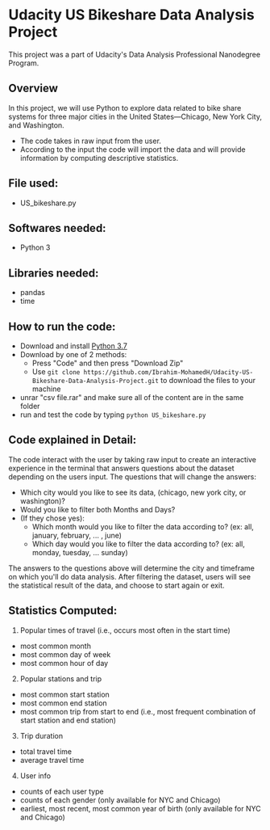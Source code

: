 # Udacity US Bikeshare Data Analysis Project

This project was a part of Udacity's Data Analysis Professional Nanodegree Program.

## Overview
In this project, we will use Python to explore data related to bike share systems for three major cities in the United States—Chicago, New York City, and Washington.

- The code takes in raw input from the user.
- According to the input the code will import the data and will provide information by computing descriptive statistics.

## File used:
- US_bikeshare.py

## Softwares needed:
- Python 3

## Libraries needed:
- pandas
- time

## How to run the code:
 - Download and install [Python 3.7](https://www.python.org/downloads/)
 - Download by one of 2 methods:
   - Press "Code" and then press "Download Zip"
   - Use `git clone https://github.com/Ibrahim-MohamedH/Udacity-US-Bikeshare-Data-Analysis-Project.git` to download the files to your machine
 - unrar "csv file.rar" and make sure all of the content are in the same folder
 - run and test the code by typing `python US_bikeshare.py`

## Code explained in Detail:
The code interact with the user by taking raw input to create an interactive experience in the terminal that answers questions about the dataset depending on the users input.
The questions that will change the answers:
 
 - Which city would you like to see its data, (chicago, new york city, or washington)?
 - Would you like to filter both Months and Days?
 - (If they chose yes):
      - Which month would you like to filter the data according to? (ex: all, january, february, ... , june)
      - Which day would you like to filter the data according to? (ex: all, monday, tuesday, ... sunday)

The answers to the questions above will determine the city and timeframe on which you'll do data analysis. After filtering the dataset, users will see the statistical result of the data, and choose to start again or exit.

## Statistics Computed:

1. Popular times of travel (i.e., occurs most often in the start time)

- most common month
- most common day of week
- most common hour of day

2. Popular stations and trip

- most common start station
- most common end station
- most common trip from start to end (i.e., most frequent combination of start station and end station)

3. Trip duration

- total travel time
- average travel time

4. User info

- counts of each user type
- counts of each gender (only available for NYC and Chicago)
- earliest, most recent, most common year of birth (only available for NYC and Chicago)
 
